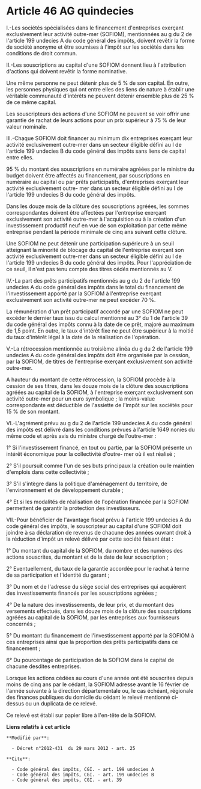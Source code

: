 # Article 46 AG quindecies

I.-Les sociétés spécialisées dans le financement d'entreprises exerçant exclusivement leur activité outre-mer (SOFIOM),
mentionnées au g du 2 de l'article 199 undecies A du code général des impôts, doivent revêtir la forme de société anonyme et
être soumises à l'impôt sur les sociétés dans les conditions de droit commun. 

II.-Les souscriptions au capital d'une SOFIOM donnent lieu à l'attribution d'actions qui doivent revêtir la forme
nominative. 

Une même personne ne peut détenir plus de 5 % de son capital. En outre, les personnes physiques qui ont entre elles des liens
de nature à établir une véritable communauté d'intérêts ne peuvent détenir ensemble plus de 25 % de ce même capital. 

Les souscripteurs des actions d'une SOFIOM ne peuvent se voir offrir une garantie de rachat de leurs actions pour un prix
supérieur à 75 % de leur valeur nominale. 

III.-Chaque SOFIOM doit financer au minimum dix entreprises exerçant leur activité exclusivement outre-mer dans un secteur
éligible défini au I de l'article 199 undecies B du code général des impôts sans liens de capital entre elles. 

95 % du montant des souscriptions en numéraire agréées par le ministre du budget doivent être affectés au financement, par
souscriptions en numéraire au capital ou par prêts participatifs, d'entreprises exerçant leur activité exclusivement outre-
mer dans un secteur éligible défini au I de l'article 199 undecies B du code général des impôts. 

Dans les douze mois de la clôture des souscriptions agréées, les sommes correspondantes doivent être affectées par
l'entreprise exerçant exclusivement son activité outre-mer à l'acquisition ou à la création d'un investissement productif
neuf en vue de son exploitation par cette même entreprise pendant la période minimale de cinq ans suivant cette clôture. 

Une SOFIOM ne peut détenir une participation supérieure à un seuil atteignant la minorité de blocage du capital de
l'entreprise exerçant son activité exclusivement outre-mer dans un secteur éligible défini au I de l'article 199 undecies B
du code général des impôts. Pour l'appréciation de ce seuil, il n'est pas tenu compte des titres cédés mentionnés au V. 

IV.-La part des prêts participatifs mentionnés au g du 2 de l'article 199 undecies A du code général des impôts dans le total
du financement de l'investissement apporté par la SOFIOM à l'entreprise exerçant exclusivement son activité outre-mer ne peut
excéder 70 %. 

La rémunération d'un prêt participatif accordé par une SOFIOM ne peut excéder le dernier taux issu du calcul mentionné au 3°
du 1 de l'article 39 du code général des impôts connu à la date de ce prêt, majoré au maximum de 1,5 point. En outre, le taux
d'intérêt fixe ne peut être supérieur à la moitié du taux d'intérêt légal à la date de la réalisation de l'opération. 

V.-La rétrocession mentionnée au troisième alinéa du g du 2 de l'article 199 undecies A du code général des impôts doit être
organisée par la cession, par la SOFIOM, de titres de l'entreprise exerçant exclusivement son activité outre-mer. 

A hauteur du montant de cette rétrocession, la SOFIOM procède à la cession de ses titres, dans les douze mois de la clôture
des souscriptions agréées au capital de la SOFIOM, à l'entreprise exerçant exclusivement son activité outre-mer pour un euro
symbolique ; la moins-value correspondante est déductible de l'assiette de l'impôt sur les sociétés pour 15 % de son
montant. 

VI.-L'agrément prévu au g du 2 de l'article 199 undecies A du code général des impôts est délivré dans les conditions prévues
à l'article 1649 nonies du même code et après avis du ministre chargé de l'outre-mer : 

1° Si l'investissement financé, en tout ou partie, par la SOFIOM présente un intérêt économique pour la collectivité d'outre-
mer où il est réalisé ; 

2° S'il poursuit comme l'un de ses buts principaux la création ou le maintien d'emplois dans cette collectivité ; 

3° S'il s'intègre dans la politique d'aménagement du territoire, de l'environnement et de développement durable ; 

4° Et si les modalités de réalisation de l'opération financée par la SOFIOM permettent de garantir la protection des
investisseurs. 

VII.-Pour bénéficier de l'avantage fiscal prévu à l'article 199 undecies A du code général des impôts, le souscripteur au
capital d'une SOFIOM doit joindre à sa déclaration de revenus de chacune des années ouvrant droit à la réduction d'impôt un
relevé délivré par cette société faisant état : 

1° Du montant du capital de la SOFIOM, du nombre et des numéros des actions souscrites, du montant et de la date de leur
souscription ; 

2° Eventuellement, du taux de la garantie accordée pour le rachat à terme de sa participation et l'identité du garant ; 

3° Du nom et de l'adresse du siège social des entreprises qui acquièrent des investissements financés par les souscriptions
agréées ; 

4° De la nature des investissements, de leur prix, et du montant des versements effectués, dans les douze mois de la clôture
des souscriptions agréées au capital de la SOFIOM, par les entreprises aux fournisseurs concernés ; 

5° Du montant du financement de l'investissement apporté par la SOFIOM à ces entreprises ainsi que la proportion des prêts
participatifs dans ce financement ; 

6° Du pourcentage de participation de la SOFIOM dans le capital de chacune desdites entreprises. 

Lorsque les actions cédées au cours d'une année ont été souscrites depuis moins de cinq ans par le cédant, la SOFIOM adresse
avant le 16 février de l'année suivante à la   direction départementale ou, le cas échéant, régionale des finances publiques
du domicile du cédant le relevé mentionné ci-dessus ou un duplicata de ce relevé. 

Ce relevé est établi sur papier libre à l'en-tête de la SOFIOM.

**Liens relatifs à cet article**

	**Modifié par**:

	  - Décret n°2012-431  du 29 mars 2012 - art. 25

	**Cite**:

	  - Code général des impôts, CGI. - art. 199 undecies A
	  - Code général des impôts, CGI. - art. 199 undecies B
	  - Code général des impôts, CGI. - art. 39
